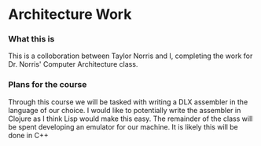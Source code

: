 # Architecture Work

### What this is
This is a colloboration between Taylor Norris and I, completing the work for Dr. Norris' Computer Architecture class.

### Plans for the course
Through this course we will be tasked with writing a DLX assembler in the language of our choice. I would like to potentially write the assembler in Clojure as I think Lisp would make this easy. The remainder of the class will be spent developing an emulator for our machine. It is likely this will be done in C++



